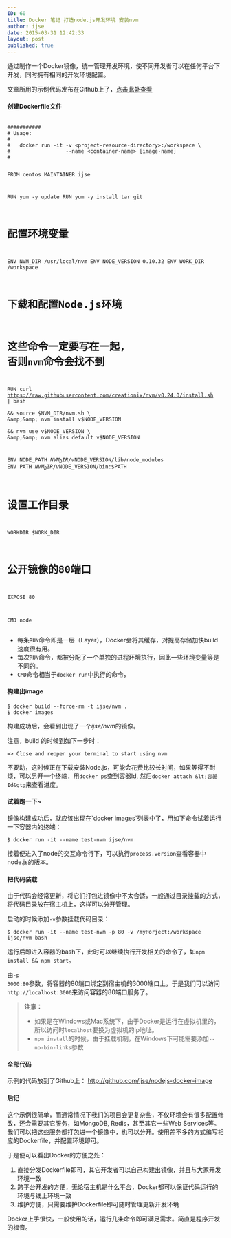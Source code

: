 ```yaml
---
ID: 60
title: Docker 笔记 打造node.js开发环境 安装nvm
author: ijse
date: 2015-03-31 12:42:33
layout: post
published: true
---
```

通过制作一个Docker镜像，统一管理开发环境，使不同开发者可以在任何平台下开发，同时拥有相同的开发环境配置。

文章所用的示例代码发布在Github上了，<a href="https://github.com/ijse/nodejs-docker-image">点击此处查看</a>

<!--more-->
<h4 id="toc_0">创建Dockerfile文件</h4>
<pre><code class="language-dockerfile">
###########
# Usage:
#
#   docker run -it -v &lt;project-resource-directory&gt;:/workspace \
#                  --name &lt;container-name&gt; [image-name]
#

FROM centos
MAINTAINER ijse

RUN yum -y update
RUN yum -y install tar git

# 配置环境变量
ENV NVM_DIR /usr/local/nvm
ENV NODE_VERSION 0.10.32
ENV WORK_DIR /workspace

# 下载和配置Node.js环境
# 这些命令一定要写在一起, 否则`nvm`命令会找不到
RUN curl https://raw.githubusercontent.com/creationix/nvm/v0.24.0/install.sh | bash \
    &amp;&amp; source $NVM_DIR/nvm.sh \
    &amp;&amp; nvm install v$NODE_VERSION \
    &amp;&amp; nvm use v$NODE_VERSION \
    &amp;&amp; nvm alias default v$NODE_VERSION

ENV NODE_PATH $NVM_DIR/v$NODE_VERSION/lib/node_modules
ENV PATH      $NVM_DIR/v$NODE_VERSION/bin:$PATH

# 设置工作目录
WORKDIR $WORK_DIR

# 公开镜像的80端口
EXPOSE 80

CMD node
</code></pre>
<ul>
 	<li>每条<code>RUN</code>命令即是一层（Layer），Docker会将其缓存，对提高存储加快build速度很有用。</li>
 	<li>每次<code>RUN</code>命令，都被分配了一个单独的进程环境执行，因此一些环境变量等是不同的。</li>
 	<li><code>CMD</code>命令相当于<code>docker run</code>中执行的命令，</li>
</ul>
<h4 id="toc_1">构建出image</h4>
<pre><code>$ docker build --force-rm -t ijse/nvm .
$ docker images
</code></pre>
构建成功后，会看到出现了一个<em>ijse/nvm</em>的镜像。

注意，build 的时候到如下一步时：
<pre><code>=&gt; Close and reopen your terminal to start using nvm
</code></pre>
不要动，这时候正在下载安装Node.js，可能会花费比较长时间，如果等得不耐烦，可以另开一个终端，用`docker ps`查到容器Id, 然后`docker attach &lt;容器Id&gt;`来查看进度。
<h4>试着跑一下~</h4>
镜像构建成功后，就应该出现在`docker images`列表中了，用如下命令试着运行一下容器内的终端：
<pre><code>$ docker run -it --name test-nvm ijse/nvm
</code></pre>
接着便进入了node的交互命令行下，可以执行<code>process.version</code>查看容器中node.js的版本。
<h4 id="toc_2">把代码装载</h4>
由于代码会经常更新，将它们打包进镜像中不太合适，一般通过目录挂载的方式，将代码目录放在宿主机上，这样可以分开管理。

启动的时候添加<code>-v</code>参数挂载代码目录：
<pre><code>$ docker run -it --name test-nvm -p 80 -v /myPorject:/workspace ijse/nvm bash
</code></pre>
运行后即进入容器的bash下，此时可以继续执行开发相关的命令了，如<code>npm install &amp;&amp; npm start</code>。

由<code>-p 3000:80</code>参数，将容器的80端口绑定到宿主机的3000端口上，于是我们可以访问<code>http://localhost:3000</code>来访问容器的80端口服务了。
<blockquote><strong>注意：</strong>
<ul>
 	<li>如果是在Windows或Mac系统下，由于Docker是运行在虚拟机里的，所以访问时<code>localhost</code>要换为虚拟机的ip地址。</li>
 	<li><code>npm install</code>的时候，由于挂载机制，在Windows下可能需要添加<code>--no-bin-links</code>参数</li>
</ul>
</blockquote>
<h4 id="toc_3">全部代码</h4>
示例的代码放到了Github上： <a href="https://github.com/ijse/nodejs-docker-image">http://github.com/ijse/nodejs-docker-image</a>
<h4 id="toc_4">后记</h4>
这个示例很简单，而通常情况下我们的项目会更复杂些，不仅环境会有很多配置修改，还会需要其它服务，如MongoDB, Redis，甚至其它一些Web Services等。我们可以把这些服务都打包进一个镜像中，也可以分开。使用差不多的方式编写相应的Dockerfile，并配置环境即可。

于是便可以看出Docker的方便之处：
<ol>
 	<li>直接分发Dockerfile即可，其它开发者可以自己构建出镜像，并且与大家开发环境一致</li>
 	<li>跨平台开发的方便，无论宿主机是什么平台，Docker都可以保证代码运行的环境与线上环境一致</li>
 	<li>维护方便，只需要维护Dockerfile即可随时管理更新开发环境</li>
</ol>
Docker上手很快，一般使用的话，运行几条命令即可满足需求。简直是程序开发的福音。
